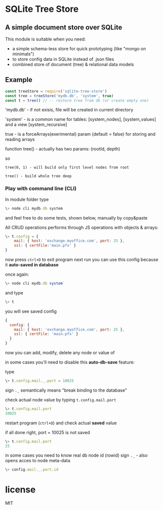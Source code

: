 # SQLite Tree Store
## A simple document store over SQLite
This module is suitable when you need:
- a simple schema-less store for quick prototyping (like "mongo on minimals")
- to store config data in SQLite instead of .json files
- combined store of document (tree) & relational data models


## Example
```js
const treeStore = require('sqlite-tree-store')
const tree = treeStore('mydb.db', 'system', true)
const t = tree() // -- restore tree from db (or create empty one)
```
'mydb.db' - if not exisis, file will be created in current directory

'system' - is a common name for tables: [system_nodes], [system_values] and a view [system_recursive]

true - is a forceArrays(exerimental) param (default = false) for storing and reading arrays 

function tree() - actually has two params: (rootId, depth)

so

    tree(0, 1) - will build only first level nodes from root
  
    tree() - build whole tree deep


### Play with command line (CLI)

In module folder type 
```js
\> node cli mydb.db system
```
and feel free to do some tests, shown below, manually by copy&paste

All CRUD operations performs through JS operations with objects & arrays:

```js
\> t.config = { 
    mail: { host: 'exchange.myoffice.com', port: 25 }, 
    ssl: { certFile:'main.pfx' }
}
```
now press `ctrl+D` to exit program
next run you can use this config because it **auto-saved in database**

once again:
```js
\> node cli mydb.db system`
```
and type 
```js
\> t
```
you will see saved config
```js
{
  config: {
    mail: { host: 'exchange.myoffice.com', port: 25 },
    ssl: { certFile: 'main.pfx' }
  }
}
```
now you can add, modify, delete any node or value of <t>

in some cases you'll need to disable this **auto-db-save** feature:

type
```js
\> t.config.mail._.port = 10025
```
sign `._`  semantically means "break binding to the database"

check actual node value by typing `t.config.mail.port`
```js
\> t.config.mail.port
10025
```
restart program (`ctrl+D`) and check actual **saved** value

if all done right, port = 10025 is not saved
```js
\> t.config.mail.port
25
```

in some cases you need to know real db node id (rowid)
sign `._`  - also opens acces to node meta-data
```js
\> config.mail._.port.id
```

# license

MIT
